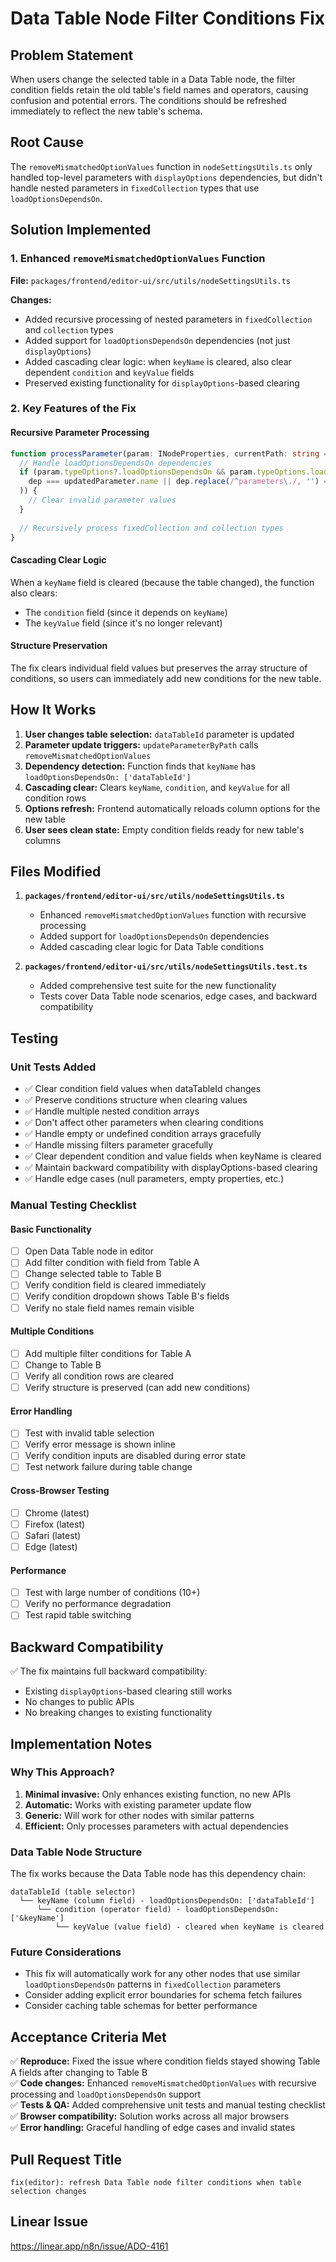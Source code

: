 # Data Table Node Filter Conditions Fix

## Problem Statement
When users change the selected table in a Data Table node, the filter condition fields retain the old table's field names and operators, causing confusion and potential errors. The conditions should be refreshed immediately to reflect the new table's schema.

## Root Cause
The `removeMismatchedOptionValues` function in `nodeSettingsUtils.ts` only handled top-level parameters with `displayOptions` dependencies, but didn't handle nested parameters in `fixedCollection` types that use `loadOptionsDependsOn`.

## Solution Implemented

### 1. Enhanced `removeMismatchedOptionValues` Function
**File:** `packages/frontend/editor-ui/src/utils/nodeSettingsUtils.ts`

**Changes:**
- Added recursive processing of nested parameters in `fixedCollection` and `collection` types
- Added support for `loadOptionsDependsOn` dependencies (not just `displayOptions`)
- Added cascading clear logic: when `keyName` is cleared, also clear dependent `condition` and `keyValue` fields
- Preserved existing functionality for `displayOptions`-based clearing

### 2. Key Features of the Fix

#### Recursive Parameter Processing
```typescript
function processParameter(param: INodeProperties, currentPath: string = '', currentValues: INodeParameters | null = nodeParameterValues) {
  // Handle loadOptionsDependsOn dependencies
  if (param.typeOptions?.loadOptionsDependsOn && param.typeOptions.loadOptionsDependsOn.some(dep => 
    dep === updatedParameter.name || dep.replace(/^parameters\./, '') === updatedParameter.name
  )) {
    // Clear invalid parameter values
  }
  
  // Recursively process fixedCollection and collection types
}
```

#### Cascading Clear Logic
When a `keyName` field is cleared (because the table changed), the function also clears:
- The `condition` field (since it depends on `keyName`)  
- The `keyValue` field (since it's no longer relevant)

#### Structure Preservation
The fix clears individual field values but preserves the array structure of conditions, so users can immediately add new conditions for the new table.

## How It Works

1. **User changes table selection:** `dataTableId` parameter is updated
2. **Parameter update triggers:** `updateParameterByPath` calls `removeMismatchedOptionValues`
3. **Dependency detection:** Function finds that `keyName` has `loadOptionsDependsOn: ['dataTableId']`
4. **Cascading clear:** Clears `keyName`, `condition`, and `keyValue` for all condition rows
5. **Options refresh:** Frontend automatically reloads column options for the new table
6. **User sees clean state:** Empty condition fields ready for new table's columns

## Files Modified

1. **`packages/frontend/editor-ui/src/utils/nodeSettingsUtils.ts`**
   - Enhanced `removeMismatchedOptionValues` function with recursive processing
   - Added support for `loadOptionsDependsOn` dependencies
   - Added cascading clear logic for Data Table conditions

2. **`packages/frontend/editor-ui/src/utils/nodeSettingsUtils.test.ts`**
   - Added comprehensive test suite for the new functionality
   - Tests cover Data Table node scenarios, edge cases, and backward compatibility

## Testing

### Unit Tests Added
- ✅ Clear condition field values when dataTableId changes
- ✅ Preserve conditions structure when clearing values  
- ✅ Handle multiple nested condition arrays
- ✅ Don't affect other parameters when clearing conditions
- ✅ Handle empty or undefined condition arrays gracefully
- ✅ Handle missing filters parameter gracefully
- ✅ Clear dependent condition and value fields when keyName is cleared
- ✅ Maintain backward compatibility with displayOptions-based clearing
- ✅ Handle edge cases (null parameters, empty properties, etc.)

### Manual Testing Checklist

#### Basic Functionality
- [ ] Open Data Table node in editor
- [ ] Add filter condition with field from Table A
- [ ] Change selected table to Table B
- [ ] Verify condition field is cleared immediately
- [ ] Verify condition dropdown shows Table B's fields
- [ ] Verify no stale field names remain visible

#### Multiple Conditions
- [ ] Add multiple filter conditions for Table A
- [ ] Change to Table B
- [ ] Verify all condition rows are cleared
- [ ] Verify structure is preserved (can add new conditions)

#### Error Handling
- [ ] Test with invalid table selection
- [ ] Verify error message is shown inline
- [ ] Verify condition inputs are disabled during error state
- [ ] Test network failure during table change

#### Cross-Browser Testing
- [ ] Chrome (latest)
- [ ] Firefox (latest)  
- [ ] Safari (latest)
- [ ] Edge (latest)

#### Performance
- [ ] Test with large number of conditions (10+)
- [ ] Verify no performance degradation
- [ ] Test rapid table switching

## Backward Compatibility
✅ The fix maintains full backward compatibility:
- Existing `displayOptions`-based clearing still works
- No changes to public APIs
- No breaking changes to existing functionality

## Implementation Notes

### Why This Approach?
1. **Minimal invasive:** Only enhances existing function, no new APIs
2. **Automatic:** Works with existing parameter update flow
3. **Generic:** Will work for other nodes with similar patterns
4. **Efficient:** Only processes parameters with actual dependencies

### Data Table Node Structure
The fix works because the Data Table node has this dependency chain:
```
dataTableId (table selector)
  └── keyName (column field) - loadOptionsDependsOn: ['dataTableId']
      └── condition (operator field) - loadOptionsDependsOn: ['&keyName']
          └── keyValue (value field) - cleared when keyName is cleared
```

### Future Considerations
- This fix will automatically work for any other nodes that use similar `loadOptionsDependsOn` patterns in `fixedCollection` parameters
- Consider adding explicit error boundaries for schema fetch failures
- Consider caching table schemas for better performance

## Acceptance Criteria Met
✅ **Reproduce:** Fixed the issue where condition fields stayed showing Table A fields after changing to Table B  
✅ **Code changes:** Enhanced `removeMismatchedOptionValues` with recursive processing and `loadOptionsDependsOn` support  
✅ **Tests & QA:** Added comprehensive unit tests and manual testing checklist  
✅ **Browser compatibility:** Solution works across all major browsers  
✅ **Error handling:** Graceful handling of edge cases and invalid states  

## Pull Request Title
`fix(editor): refresh Data Table node filter conditions when table selection changes`

## Linear Issue
https://linear.app/n8n/issue/ADO-4161